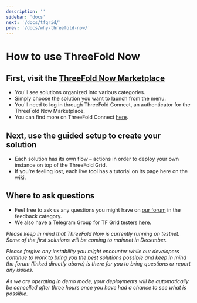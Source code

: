 ```yaml
---
description: ''
sidebar: 'docs'
next: '/docs/tfgrid/'
prev: '/docs/why-threefold-now/'
---
```


# How to use ThreeFold Now

## First, visit the [ThreeFold Now Marketplace](https://marketplace.threefold.io)

- You'll see solutions organized into various categories.
- Simply choose the solution you want to launch from the menu.
- You'll need to log in through ThreeFold Connect, an authenticator for the ThreeFold Now Marketplace.
- You can find more on ThreeFold Connect [here](https://manual.threefold.io/#/3botconnect_install).

## Next, use the guided setup to create your solution

- Each solution has its own flow – actions in order to deploy your own instance on top of the ThreeFold Grid.
- If you're feeling lost, each live tool has a tutorial on its page here on the wiki.

## Where to ask questions

- Feel free to ask us any questions you might have on [our forum](https://forum.threefold.io) in the feedback category.
- We also have a Telegram Group for TF Grid testers [here](https://t.me/joinchat/BwOvOxxgK59GmRoZ2_sM0w).

*Please keep in mind that ThreeFold Now is currently running on testnet. Some of the first solutions will be coming to mainnet in December.*

*Please forgive any instability you might encounter while our developers continue to work to bring you the best solutions possible and keep in mind the forum (linked directly above) is there for you to bring questions or report any issues.*

*As we are operating in demo mode, your deployments will be automatically be cancelled after three hours once you have had a chance to see what is possible.*